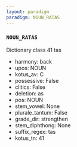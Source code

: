 ```yaml
---
layout: paradigm
paradigm: NOUN_RATAS
---
```

### ` NOUN_RATAS `

Dictionary class 41 tas
* harmony: back
* upos: NOUN
* kotus_av: C
* possessive: False
* clitics: False
* deletion: as
* pos: NOUN
* stem_vowel: None
* plurale_tantum: False
* grade_dir: strengthen
* stem_diphthong: None
* suffix_regex: tas
* kotus_tn: 41

